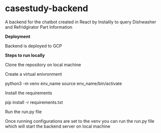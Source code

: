 # casestudy-backend
A backend for the chatbot created in React by Instalily to query Dishwasher and Refridgirator Part Information

**Deployment**

Backend is deployed to GCP 


**Steps to run locally**

Clone the repository on local machine 

Create a virtual enivronment 

python3 -m venv env_name
source env_name/bin/activate

Install the requirements

pip install -r requirements.txt

Run the run.py file

Once running configurations are set to the venv you can run the run.py file which will start the backend server on local machine




